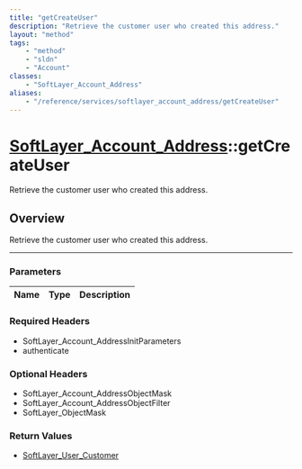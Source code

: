 ```yaml
---
title: "getCreateUser"
description: "Retrieve the customer user who created this address."
layout: "method"
tags:
    - "method"
    - "sldn"
    - "Account"
classes:
    - "SoftLayer_Account_Address"
aliases:
    - "/reference/services/softlayer_account_address/getCreateUser"
---
```

# [SoftLayer_Account_Address](/reference/services/SoftLayer_Account_Address)::getCreateUser

Retrieve the customer user who created this address.


## Overview 
Retrieve the customer user who created this address.

-----

### Parameters 
|Name | Type | Description |
| --- | --- | --- |


### Required Headers
* SoftLayer_Account_AddressInitParameters
* authenticate


### Optional Headers
* SoftLayer_Account_AddressObjectMask
* SoftLayer_Account_AddressObjectFilter
* SoftLayer_ObjectMask

### Return Values
* <a href='/reference/datatypes/SoftLayer_User_Customer'>SoftLayer_User_Customer </a>




